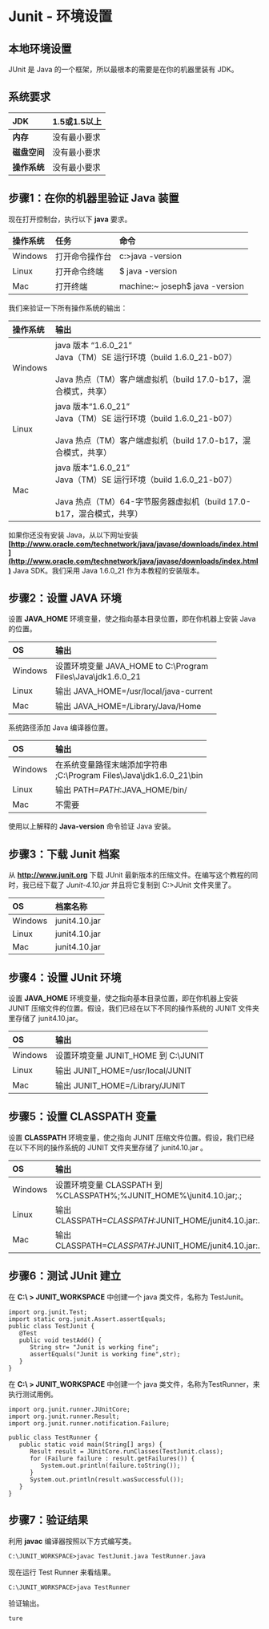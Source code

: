 # Junit - 环境设置

## 本地环境设置

JUnit 是 Java 的一个框架，所以最根本的需要是在你的机器里装有 JDK。

## 系统要求

|**JDK**| 1.5或1.5以上|
|:---|:------------|
|**内存**|没有最小要求|
|**磁盘空间**|没有最小要求|
|**操作系统**|没有最小要求|

## 步骤1：在你的机器里验证 Java 装置

现在打开控制台，执行以下 **java** 要求。

|**操作系统**|**任务**|**命令**|
|:--|:---|:-----|
|Windows|打开命令操作台|c:\>java -version|
|Linux	|打开命令终端|$ java -version|
|Mac	  |打开终端|machine:~ joseph$ java -version|

我们来验证一下所有操作系统的输出：

|**操作系统**|**输出**|
|:---|:---|
|Windows|java 版本 “1.6.0_21” <br> Java（TM）SE 运行环境（build 1.6.0_21-b07）<br><br>Java 热点（TM）客户端虚拟机（build 17.0-b17，混合模式，共享）|
|Linux	|java 版本“1.6.0_21” <br> Java（TM）SE 运行环境（build 1.6.0_21-b07）<br><br>Java 热点（TM）客户端虚拟机（build 17.0-b17，混合模式，共享）|
|Mac	  |java 版本“1.6.0_21”<br> Java（TM）SE 运行环境（build 1.6.0_21-b07）<br><br>Java 热点（TM）64-字节服务器虚拟机（build 17.0-b17，混合模式，共享）|

如果你还没有安装 Java，从以下网址安装 **[http://www.oracle.com/technetwork/java/javase/downloads/index.html](http://www.oracle.com/technetwork/java/javase/downloads/index.html)** Java SDK。我们采用 Java 1.6.0_21 作为本教程的安装版本。

## 步骤2：设置 JAVA 环境

设置 **JAVA_HOME** 环境变量，使之指向基本目录位置，即在你机器上安装 Java 的位置。

|**OS**|**输出**|
|:--|:----|
|Windows|设置环境变量 JAVA_HOME to C:\Program<br> Files\Java\jdk1.6.0_21|
|Linux	|输出 JAVA_HOME=/usr/local/java-current|
|Mac	  |输出 JAVA_HOME=/Library/Java/Home|

系统路径添加 Java 编译器位置。

|**OS**|**输出**|
|:--|:---|
|Windows|在系统变量路径末端添加字符串<br> ;C:\Program Files\Java\jdk1.6.0_21\bin|
|Linux|输出 PATH=$PATH:$JAVA_HOME/bin/|
|Mac  |不需要|

使用以上解释的 **Java-version** 命令验证 Java 安装。 

## 步骤3：下载 Junit 档案

从 **http://www.junit.org** 下载 JUnit 最新版本的压缩文件。在编写这个教程的同时，我已经下载了 *Junit-4.10.jar* 并且将它复制到 C:\>JUnit 文件夹里了。

|**OS**|**档案名称**|
|:---|:-----|
|Windows|junit4.10.jar|
|Linux	|junit4.10.jar|
|Mac	  |junit4.10.jar|

## 步骤4：设置 JUnit 环境

设置 **JAVA_HOME** 环境变量，使之指向基本目录位置，即在你机器上安装 JUNIT 压缩文件的位置。假设，我们已经在以下不同的操作系统的 JUNIT 文件夹里存储了 junit4.10.jar。

|**OS**|**输出**|
|:--|:----|
|Windows|设置环境变量 JUNIT_HOME 到 C:\JUNIT|
|Linux	|输出 JUNIT_HOME=/usr/local/JUNIT|
|Mac    |输出 JUNIT_HOME=/Library/JUNIT|

## 步骤5：设置 CLASSPATH 变量

设置 **CLASSPATH** 环境变量，使之指向 JUNIT 压缩文件位置。假设，我们已经在以下不同的操作系统的 JUNIT 文件夹里存储了 junit4.10.jar 。

|**OS**|**输出**|
|:--|:---|
|Windows|设置环境变量 CLASSPATH 到 %CLASSPATH%;%JUNIT_HOME%\junit4.10.jar;.;|
|Linux	|输出 CLASSPATH=$CLASSPATH:$JUNIT_HOME/junit4.10.jar:.|
|Mac	  |输出 CLASSPATH=$CLASSPATH:$JUNIT_HOME/junit4.10.jar:.|

## 步骤6：测试 JUnit 建立

在 **C:\ > JUNIT_WORKSPACE** 中创建一个 java 类文件，名称为 TestJunit。

```
import org.junit.Test;
import static org.junit.Assert.assertEquals;
public class TestJunit {
   @Test
   public void testAdd() {
      String str= "Junit is working fine";
      assertEquals("Junit is working fine",str);
   }
}
```

在 **C:\ > JUNIT_WORKSPACE** 中创建一个 java 类文件，名称为TestRunner，来执行测试用例。

```
import org.junit.runner.JUnitCore;
import org.junit.runner.Result;
import org.junit.runner.notification.Failure;

public class TestRunner {
   public static void main(String[] args) {
      Result result = JUnitCore.runClasses(TestJunit.class);
      for (Failure failure : result.getFailures()) {
         System.out.println(failure.toString());
      }
      System.out.println(result.wasSuccessful());
   }
}  	
```

## 步骤7：验证结果

利用 **javac** 编译器按照以下方式编写类。

```
C:\JUNIT_WORKSPACE>javac TestJunit.java TestRunner.java
```

现在运行 Test Runner 来看结果。

```
C:\JUNIT_WORKSPACE>java TestRunner
```

验证输出。

```
ture
```


